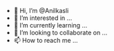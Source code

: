 - 👋 Hi, I’m @Anilkasli
- 👀 I’m interested in ...
- 🌱 I’m currently learning ...
- 💞️ I’m looking to collaborate on ...
- 📫 How to reach me ...

<!---
Anilkasli/Anilkasli is a ✨ special ✨ repository because its `README.md` (this file) appears on your GitHub profile.
You can click the Preview link to take a look at yo ch
-
